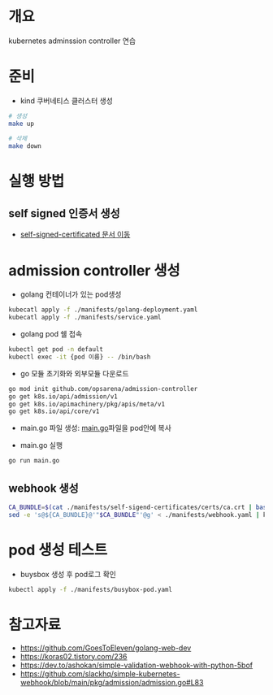 # 개요
kubernetes adminssion controller 연습

# 준비
* kind 쿠버네티스 클러스터 생성

```sh
# 생성
make up

# 삭제
make down
```

# 실행 방법

## self signed 인증서 생성
* [self-signed-certificated 문서 이동](./manifests/self-sigend-certificates/)

# admission controller 생성

* golang 컨테이너가 있는 pod생성

```sh
kubecatl apply -f ./manifests/golang-deployment.yaml
kubecatl apply -f ./manifests/service.yaml
```

* golang pod 쉘 접속

```sh
kubectl get pod -n default
kubectl exec -it {pod 이름} -- /bin/bash
```

* go 모듈 초기화와 외부모듈 다운로드

```sh
go mod init github.com/opsarena/admission-controller
go get k8s.io/api/admission/v1
go get k8s.io/apimachinery/pkg/apis/meta/v1
go get k8s.io/api/core/v1
```

* main.go 파일 생성: [main.go](./src/main.go)파일을 pod안에 복사

* main.go 실행

```sh
go run main.go
```

## webhook 생성

```sh
CA_BUNDLE=$(cat ./manifests/self-sigend-certificates/certs/ca.crt | base64 | tr -d '\n')
sed -e 's@${CA_BUNDLE}@'"$CA_BUNDLE"'@g' < ./manifests/webhook.yaml | kubectl apply -f -
```

# pod 생성 테스트

* buysbox 생성 후 pod로그 확인

```sh
kubectl apply -f ./manifests/busybox-pod.yaml
```

# 참고자료
* https://github.com/GoesToEleven/golang-web-dev
* https://koras02.tistory.com/236
* https://dev.to/ashokan/simple-validation-webhook-with-python-5bof
* https://github.com/slackhq/simple-kubernetes-webhook/blob/main/pkg/admission/admission.go#L83

